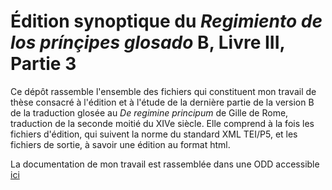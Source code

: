 # Édition synoptique du *Regimiento de los prínçipes glosado* B, Livre III, Partie 3

Ce dépôt rassemble l'ensemble des fichiers qui constituent mon travail de thèse consacré à l'édition et à l'étude de la dernière partie de la version B de la traduction glosée au *De regimine principum* de Gille de Rome, traduction de la seconde moitié du XIVe siècle. Elle comprend à la fois les fichiers d'édition, qui suivent la norme du standard XML TEI/P5, et les fichiers de sortie, à savoir une édition au format html. 




La documentation de mon travail est rassemblée dans une ODD accessible [ici](http://mgl.zapto.org/Mattlev/these_pseudojeriz/blob/ca5ed43732e4a2f894bb75430634cefc4a3a15d1/Dedans/XML/schemas/pseudojerizB_ODD.xml)
